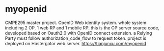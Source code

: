# myopenid
CMPE295 master project. OpenID Web identity system. whole system including 2 OP, 1 web RP and 1 mobile RP.
this is the OP server source code, developed based on Oauth2.0 with OpenID connect extension.
a Relying Party must follow authorization_code_flow to request token.
project is deployed on Hostergator web server.
https://tianjunxu.com/myopenid
